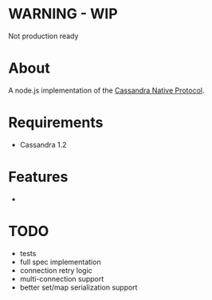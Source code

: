 # WARNING - WIP
Not production ready

# About
A node.js implementation of the [Cassandra Native Protocol](https://github.com/apache/cassandra/blob/trunk/doc/native_protocol.spec).

# Requirements
* Cassandra 1.2

# Features
* 

# TODO
* tests
* full spec implementation
* connection retry logic
* multi-connection support
* better set/map serialization support


